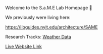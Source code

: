 Welcome to the S.a.M.E Lab Homepage 🥇

We previously were living here:

https://libguides.nyit.edu/architecture/SAME

Research Tracks:
[Weather Data](WeatherStation)

[Live Website Link](https://digitalfabricationlab-nyit-soad.github.io/SAME_LAB/)
